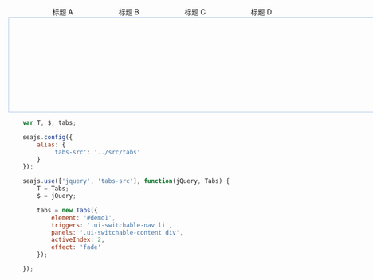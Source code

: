 <style>
    #demo1 {
        font: 14px/1.5 'Xin Gothic', 'PT Sans', 'Hiragino Sans GB', 'Helvetica Neue', Helvetica, Arial, sans-serif;
        position: relative;
        width: 750px;
        padding-top: 29px;
    }

    #demo1 a {
        text-decoration: none;
    }

    #demo1 .ui-switchable-nav {
        position: absolute;
        left: 20px;
        margin-top: -29px;
        z-index: 99;
    }

    #demo1 .ui-switchable-nav li {
        float: left;
        width: 130px;
        height: 27px;
        line-height: 21px;
        text-align: center;
        background: url(assets/tabs-sprite.gif) no-repeat 0 6px;
        margin-right: 3px;
        padding-top: 8px;
        cursor: pointer;
        list-style: none;
    }

    #demo1 .ui-switchable-nav li.ui-switchable-active {
        background-position: 0 -40px;
        cursor: default;
    }

    #demo1 .ui-switchable-content {
        position: relative;
        height: 150px;
        padding: 20px;
        border: 1px solid #AEC7E5;
    }
</style>

<div class="s-section">
    <div id="demo1" class="s-demo">
    <ul class="ui-switchable-nav">
        <li>标题 A</li>
        <li>标题 B</li>
        <li>标题 C</li>
        <li>标题 D</li>
    </ul>
    <div class="ui-switchable-content">
        <div style="display: none">
        内容 A
        <pre>
          - 在当前 trigger 中 mouseover/mouseout, click, focus, 不触发
          - 鼠标快速滑过非当前 trigger, 不触发
          - mouseover 到非当前 trigger, 停留时间到达延迟时，触发
          - click 或 Tab 切换到 trigger, 立即触发
          - switch / switched 事件的触发
        </pre>
        </div>
            <div style="display: none">内容 B</div>
            <div style="display: none">内容 C</div>
            <div style="display: none">内容 D</div>
        </div>
    </div>
</div>

```javascript
    var T, $, tabs;

    seajs.config({
        alias: {
            'tabs-src': '../src/tabs'
        }
    });

    seajs.use(['jquery', 'tabs-src'], function(jQuery, Tabs) {
        T = Tabs;
        $ = jQuery;

        tabs = new Tabs({
            element: '#demo1',
            triggers: '.ui-switchable-nav li',
            panels: '.ui-switchable-content div',
            activeIndex: 2,
            effect: 'fade'
        });

    });
```

